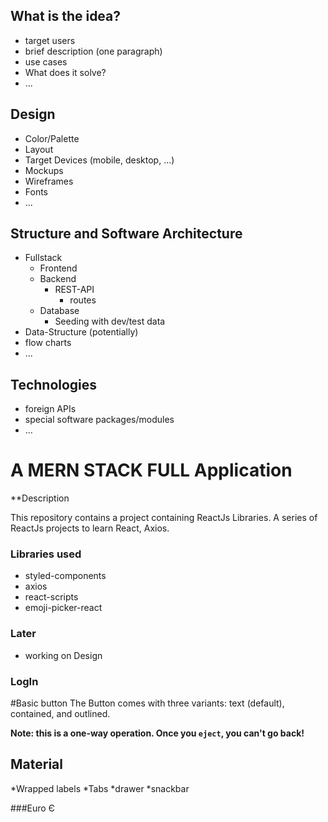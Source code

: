 ## What is the idea?
  - target users
  - brief description (one paragraph)
  - use cases
  - What does it solve?
  - ...

## Design
  - Color/Palette
  - Layout
  - Target Devices (mobile, desktop, ...)
  - Mockups
  - Wireframes
  - Fonts
  - ...

## Structure and Software Architecture
  - Fullstack
    - Frontend
    - Backend
      - REST-API
        - routes
    - Database
      - Seeding with dev/test data
  - Data-Structure (potentially)
  - flow charts
  - ...

## Technologies
  - foreign APIs
  - special software packages/modules
  - ...


# A MERN STACK FULL Application

**Description

This repository contains a project containing ReactJs Libraries. A series of ReactJs projects to learn React, Axios.


### Libraries used
* styled-components
* axios
* react-scripts
* emoji-picker-react


### 


### Later
* working on Design



### LogIn
#Basic button
The Button comes with three variants: text (default), contained, and outlined.

**Note: this is a one-way operation. Once you `eject`, you can't go back!**



## Material
*Wrapped labels
*Tabs
*drawer
*snackbar


###Euro Є



### 



### 



### 


### 
